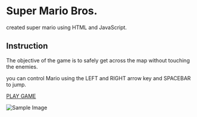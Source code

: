 <h1>Super Mario Bros.</h1>
<p> created super mario using HTML and JavaScript.</p>
<h2>Instruction</h2>
<p> The objective of the game is to safely get across the map without touching the enemies.</p>
<p> you can control Mario using the LEFT and RIGHT arrow key and SPACEBAR to jump.</p>


[PLAY GAME](https://jomarmen10.github.io/firstProject)


![Sample Image](https://imgur.com/crvn9oI)
